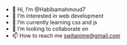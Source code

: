 - 👋 Hi, I’m @Habibamahmoud7
- 👀 I’m interested in web development 
- 🌱 I’m currently learning css and js
- 💞️ I’m looking to collaborate on 
- 📫 How to reach me switanime@gmail.com

<!---
Habibamahmoud7/Habibamahmoud7 is a ✨ special ✨ repository because its `README.md` (this file) appears on your GitHub profile.
You can click the Preview link to take a look at your changes.
--->
